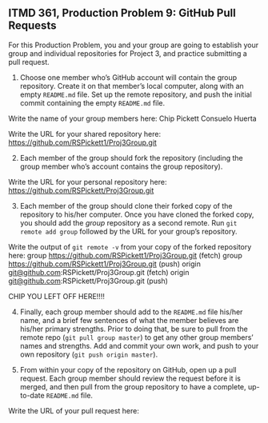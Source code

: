 ## ITMD 361, Production Problem 9: GitHub Pull Requests

For this Production Problem, you and your group are going to establish your group and individual repositories for Project 3, and practice submitting a pull request.

1. Choose one member who’s GitHub account will contain the group repository. Create it on that member’s local computer, along with an empty `README.md` file. Set up the remote repository, and push the initial commit containing the empty `README.md` file.

Write the name of your group members here:
  Chip Pickett
  Consuelo Huerta

Write the URL for your shared repository here:
  https://github.com/RSPickett1/Proj3Group.git

2. Each member of the group should fork the repository (including the group member who’s account contains the group repository).

Write the URL for your personal repository here:
  https://github.com/RSPickett/Proj3Group.git

3. Each member of the group should clone their forked copy of the repository to his/her computer. Once you have cloned the forked copy, you should add the *group* repository as a second remote. Run `git remote add group` followed by the URL for your group’s repository.

Write the output of `git remote -v` from your copy of the forked repository here:
  group https://github.com/RSPickett1/Proj3Group.git (fetch)
  group https://github.com/RSPickett1/Proj3Group.git (push)
  origin  git@github.com:RSPickett/Proj3Group.git (fetch)
  origin  git@github.com:RSPickett/Proj3Group.git (push)


  CHIP YOU LEFT OFF HERE!!!!

4. Finally, each group member should add to the `README.md` file his/her name, and a brief few sentences of what the member believes are his/her primary strengths. Prior to doing that, be sure to pull from the remote repo (`git pull group master`) to get any other group members’ names and strengths. Add and commit your own work, and push to your own repository (`git push origin master`).

5. From within your copy of the repository on GitHub, open up a pull request. Each group member should review the request before it is merged, and then pull from the group repository to have a complete, up-to-date `README.md` file.

Write the URL of your pull request here:

